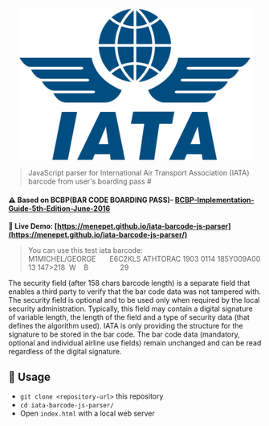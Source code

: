 <p align="center">
  <img width="460" height="300" src="iata-logo.png">
</p>

> JavaScript parser for International Air Transport Association (IATA) barcode from user's boarding pass #

#### ⚠️ Based on BCBP(BAR CODE BOARDING PASS)- [BCBP-Implementation-Guide-5th-Edition-June-2016](https://www.iata.org/contentassets/1dccc9ed041b4f3bbdcf8ee8682e75c4/2021_03_02-bcbp-implementation-guide-version-7-.pdf)


**👀 Live Demo: [https://menepet.github.io/iata-barcode-js-parser](https://menepet.github.io/iata-barcode-js-parser/)**
> You can use this test iata barcode: M1MICHEL/GEORGE&nbsp;&nbsp;&nbsp;&nbsp;&nbsp;&nbsp;&nbsp;E6C2KLS&nbsp;ATHTORAC&nbsp;1903&nbsp;0114&nbsp;185Y009A0013&nbsp;147>218&nbsp;&nbsp;W&nbsp;&nbsp;&nbsp;&nbsp;B&nbsp;&nbsp;&nbsp;&nbsp;&nbsp;&nbsp;&nbsp;&nbsp;&nbsp;&nbsp;&nbsp;&nbsp;&nbsp;&nbsp;&nbsp;&nbsp;29

The security field (after 158 chars barcode length) is a separate field that enables a third party to verify that the bar code data was
not tampered with.
The security field is optional and to be used only when required by the local security
administration. Typically, this field may contain a digital signature of variable length, the length of
the field and a type of security data (that defines the algorithm used). IATA is only providing the
structure for the signature to be stored in the bar code.
The bar code data (mandatory, optional and individual airline use fields) remain unchanged and
can be read regardless of the digital signature.

## 🚀 Usage

* `git clone <repository-url>` this repository
* `cd iata-barcode-js-parser/`
* Open `index.html` with a local web server
